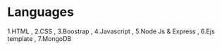 # Languages
1.HTML , 
2.CSS , 
3.Boostrap , 
4.Javascript , 
5.Node Js & Express ,
6.Ejs template ,
7.MongoDB
